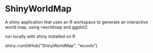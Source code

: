 # ShinyWorldMap
A shiny application that uses an R workspace to generate an interactive world map, using rworldmap and ggplot2.

run locally with shiny installed on R

shiny::runGitHub("ShinyWorldMap", "wcools")
